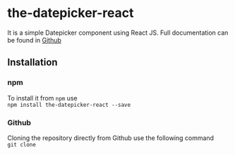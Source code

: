 # the-datepicker-react
It is a simple Datepicker component using React JS.
Full documentation can be found in [Github](https://github.com/anijitsahu/the-datepicker-react)

## Installation

### npm
To install it from `npm` use <br/>
`npm install the-datepicker-react --save`

### Github
Cloning the repository directly from Github use the following command <br/>
`git clone `
